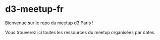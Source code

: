 d3-meetup-fr
============

Bienvenue sur le repo du meetup d3 Paris ! 

Vous trouverez ici toutes les ressources du meetup organisées par dates. 
